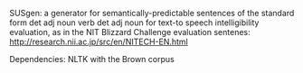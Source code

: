SUSgen: a generator for semantically-predictable sentences of the standard form
det adj noun verb det adj noun
for text-to speech intelligibility evaluation,
as in the NIT Blizzard Challenge evaluation sentenes:
http://research.nii.ac.jp/src/en/NITECH-EN.html

Dependencies: NLTK with the Brown corpus
